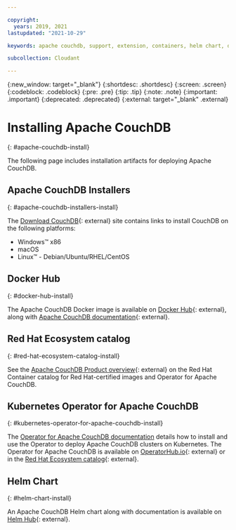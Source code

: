 ```yaml
---

copyright:
  years: 2019, 2021
lastupdated: "2021-10-29"

keywords: apache couchdb, support, extension, containers, helm chart, docker hub, red hat ecosystem, kubernetes, helm chart

subcollection: Cloudant

---
```


{:new_window: target="_blank"}
{:shortdesc: .shortdesc}
{:screen: .screen}
{:codeblock: .codeblock}
{:pre: .pre}
{:tip: .tip}
{:note: .note}
{:important: .important}
{:deprecated: .deprecated}
{:external: target="_blank" .external}

<!-- Acrolinx: 2021-04-08 -->

# Installing Apache CouchDB
{: #apache-couchdb-install}

The following page includes installation artifacts for deploying Apache CouchDB. 

## Apache CouchDB Installers
{: #apache-couchdb-installers-install}

The [Download CouchDB](http://couchdb.apache.org/#download){: external} site contains links to install CouchDB on the following platforms:

- Windows&trade; x86
- macOS
- Linux&trade; - Debian/Ubuntu/RHEL/CentOS

## Docker Hub
{: #docker-hub-install}

The Apache CouchDB Docker image is available on [Docker Hub](https://hub.docker.com/_/couchdb){: external}, along with [Apache CouchDB documentation](https://docs.couchdb.org/en/stable/install/docker.html){: external}.

## Red Hat Ecosystem catalog
{: #red-hat-ecosystem-catalog-install}

See the [Apache CouchDB Product overview](https://catalog.redhat.com/software/operators/detail/5e98734c3f398525a0ceafd6){: external} on the Red Hat Container catalog for Red Hat-certified images and Operator for Apache CouchDB. 

## Kubernetes Operator for Apache CouchDB
{: #kubernetes-operator-for-apache-couchdb-install}

The [Operator for Apache CouchDB documentation](/docs/Cloudant?topic=Cloudant-apache-couchdb-operator) details how to install and use the Operator to deploy Apache CouchDB clusters on Kubernetes. The Operator for Apache CouchDB is available on [OperatorHub.io](https://operatorhub.io/operator/couchdb-operator){: external} or in the [Red Hat Ecosystem catalog](https://catalog.redhat.com/software/operators/detail/5e98734c3f398525a0ceafd6){: external}.

## Helm Chart
{: #helm-chart-install}

An Apache CouchDB Helm chart along with documentation is available on [Helm Hub](https://hub.helm.sh/charts/couchdb/couchdb){: external}. 
